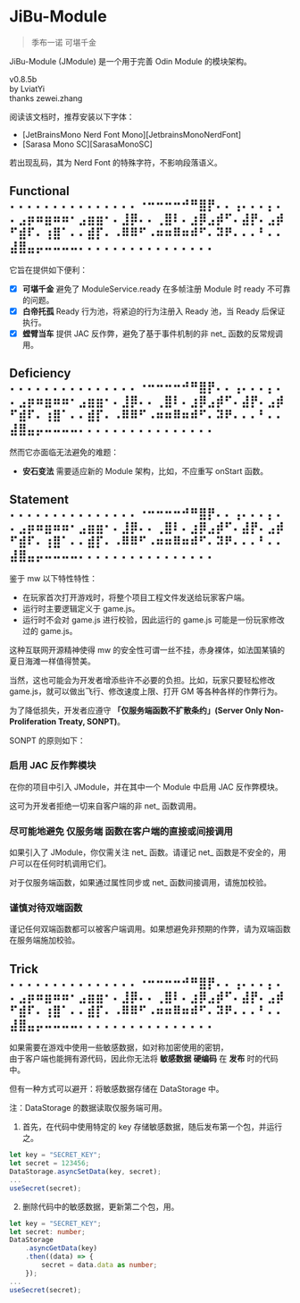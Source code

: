 # JiBu-Module

> 季布一诺 可堪千金

JiBu-Module (JModule) 是一个用于完善 Odin Module 的模块架构。

v0.8.5b  
by LviatYi  
thanks zewei.zhang

阅读该文档时，推荐安装以下字体：

- [JetBrainsMono Nerd Font Mono][JetbrainsMonoNerdFont]
- [Sarasa Mono SC][SarasaMonoSC]

若出现乱码，其为 Nerd Font 的特殊字符，不影响段落语义。

## Functional ⠄⠄⠄⠄⠄⠄⠄⠄⠄⠄⠄⠄⠄⠄⠄⠐⠒⠒⠒⠒⠚⠛⣿⡟⠄⠄⢠⠄⠄⠄⡄⠄⠄⣠⡶⠶⣶⠶⠶⠂⣠⣶⣶⠂⠄⣸⡿⠄⠄⢀⣿⠇⠄⣰⡿⣠⡾⠋⠄⣼⡟⠄⣠⡾⠋⣾⠏⠄⢰⣿⠁⠄⠄⣾⡏⠄⠠⠿⠿⠋⠠⠶⠶⠿⠶⠾⠋⠄⠽⠟⠄⠄⠄⠃⠄⠄⣼⣿⣤⡤⠤⠤⠤⠤⠄⠄⠄⠄⠄⠄⠄⠄⠄⠄⠄⠄⠄⠄⠄⠄

它旨在提供如下便利：

- [x] **可堪千金** 避免了 ModuleService.ready 在多帧注册 Module 时 ready 不可靠的问题。
- [x] **白帝托孤** Ready 行为池，将紧迫的行为注册入 Ready 池，当 Ready 后保证执行。
- [x] **螳臂当车** 提供 JAC 反作弊，避免了基于事件机制的非 net_ 函数的反常规调用。

## Deficiency ⠄⠄⠄⠄⠄⠄⠄⠄⠄⠄⠄⠄⠄⠄⠄⠐⠒⠒⠒⠒⠚⠛⣿⡟⠄⠄⢠⠄⠄⠄⡄⠄⠄⣠⡶⠶⣶⠶⠶⠂⣠⣶⣶⠂⠄⣸⡿⠄⠄⢀⣿⠇⠄⣰⡿⣠⡾⠋⠄⣼⡟⠄⣠⡾⠋⣾⠏⠄⢰⣿⠁⠄⠄⣾⡏⠄⠠⠿⠿⠋⠠⠶⠶⠿⠶⠾⠋⠄⠽⠟⠄⠄⠄⠃⠄⠄⣼⣿⣤⡤⠤⠤⠤⠤⠄⠄⠄⠄⠄⠄⠄⠄⠄⠄⠄⠄⠄⠄⠄⠄

然而它亦面临无法避免的难题：

- **安石变法** 需要适应新的 Module 架构，比如，不应重写 onStart 函数。

## Statement ⠄⠄⠄⠄⠄⠄⠄⠄⠄⠄⠄⠄⠄⠄⠄⠐⠒⠒⠒⠒⠚⠛⣿⡟⠄⠄⢠⠄⠄⠄⡄⠄⠄⣠⡶⠶⣶⠶⠶⠂⣠⣶⣶⠂⠄⣸⡿⠄⠄⢀⣿⠇⠄⣰⡿⣠⡾⠋⠄⣼⡟⠄⣠⡾⠋⣾⠏⠄⢰⣿⠁⠄⠄⣾⡏⠄⠠⠿⠿⠋⠠⠶⠶⠿⠶⠾⠋⠄⠽⠟⠄⠄⠄⠃⠄⠄⣼⣿⣤⡤⠤⠤⠤⠤⠄⠄⠄⠄⠄⠄⠄⠄⠄⠄⠄⠄⠄⠄⠄⠄

鉴于 mw 以下特性特性：

- 在玩家首次打开游戏时，将整个项目工程文件发送给玩家客户端。
- 运行时主要逻辑定义于 game.js。
- 运行时不会对 game.js 进行校验，因此运行的 game.js 可能是一份玩家修改过的 game.js。

这种互联网开源精神使得 mw 的安全性可谓一丝不挂，赤身裸体，如法国某镇的夏日海滩一样值得赞美。

当然，这也可能会为开发者增添些许不必要的负担。比如，玩家只要轻松修改 game.js，就可以做出飞行、修改速度上限、打开 GM
等各种各样的作弊行为。

为了降低损失，开发者应遵守 **「仅服务端函数不扩散条约」(Server Only Non-Proliferation Treaty, SONPT)**。

SONPT 的原则如下：

### 启用 JAC 反作弊模块

在你的项目中引入 JModule，并在其中一个 Module 中启用 JAC 反作弊模块。

这可为开发者拒绝一切来自客户端的非 net_ 函数调用。

### 尽可能地避免 仅服务端 函数在客户端的直接或间接调用

如果引入了 JModule，你仅需关注 net_ 函数。请谨记 net_ 函数是不安全的，用户可以在任何时机调用它们。

对于仅服务端函数，如果通过属性同步或 net_ 函数间接调用，请施加校验。

### 谨慎对待双端函数

谨记任何双端函数都可以被客户端调用。如果想避免非预期的作弊，请为双端函数在服务端施加校验。

## Trick ⠄⠄⠄⠄⠄⠄⠄⠄⠄⠄⠄⠄⠄⠄⠄⠐⠒⠒⠒⠒⠚⠛⣿⡟⠄⠄⢠⠄⠄⠄⡄⠄⠄⣠⡶⠶⣶⠶⠶⠂⣠⣶⣶⠂⠄⣸⡿⠄⠄⢀⣿⠇⠄⣰⡿⣠⡾⠋⠄⣼⡟⠄⣠⡾⠋⣾⠏⠄⢰⣿⠁⠄⠄⣾⡏⠄⠠⠿⠿⠋⠠⠶⠶⠿⠶⠾⠋⠄⠽⠟⠄⠄⠄⠃⠄⠄⣼⣿⣤⡤⠤⠤⠤⠤⠄⠄⠄⠄⠄⠄⠄⠄⠄⠄⠄⠄⠄⠄⠄⠄

如果需要在游戏中使用一些敏感数据，如对称加密使用的密钥，  
由于客户端也能拥有源代码，因此你无法将 **敏感数据** **硬编码** 在 **发布** 时的代码中。

但有一种方式可以避开：将敏感数据存储在 DataStorage 中。

注：DataStorage 的数据读取仅服务端可用。

1. 首先，在代码中使用特定的 key 存储敏感数据，随后发布第一个包，并运行之。

```typescript
let key = "SECRET_KEY";
let secret = 123456;
DataStorage.asyncSetData(key, secret);
...
useSecret(secret);
```

2. 删除代码中的敏感数据，更新第二个包，用。

```typescript
let key = "SECRET_KEY";
let secret: number;
DataStorage
    .asyncGetData(key)
    .then((data) => {
        secret = data.data as number;
    });
...
useSecret(secret);
```
